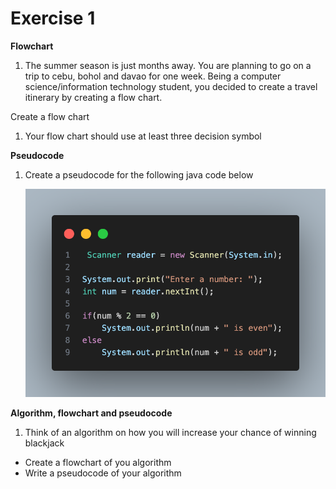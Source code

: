 # **Exercise 1**

 **Flowchart**


1. The summer season is just months away. You are planning to go on a trip to cebu, bohol and davao for one week. Being a computer science/information technology student, you decided to create a travel itinerary by creating a flow chart.

Create a flow chart
1. Your flow chart should use at least three decision symbol


 **Pseudocode**

1. Create a pseudocode for the following java code below

   <img src="odd even.png">


 **Algorithm, flowchart and pseudocode**

1. Think of an algorithm on how you will increase your chance of winning blackjack

- Create a flowchart of you algorithm
- Write a pseudocode of your algorithm

